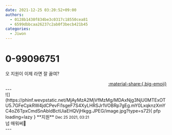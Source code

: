 ```yaml
---
date: 2021-12-25 03:20:52+09:00
authors:
  - 0128b1430f834be3c0317c18550cea81
  - 6599dbbcaa26237c2ab0f3becb421b45
categories:
  - Jiwon
---
```


# 0-99096751

<div class="post-container" markdown="1">
<div class="content-container md-sidebar__scrollwrap" markdown="1">

오 지원이 이제 라면 잘 끓여?

</div>
</div>

<div style="text-align: right;" markdown="1">
<a href="https://weverse.io/fromis9/fanpost/0-99096751" style="text-align: right;">:material-share:{.big-emoji}</a>
</div>
---

<div class="comments-container md-sidebar__scrollwrap" markdown="1">
<div class="comment" markdown="1">
<div class='id-container' markdown="1">
![](https://phinf.wevpstatic.net/MjAyMzA2MjVfMzMg/MDAxNjg3NjU0MTExOTU5.7GFeCpkRW4jdCPevFi1sgeF7S4XyLHRSJr1VOBRp7gEg.mY0LxqknzXmYC4oZ6TpxCmdSnAbldBctUiaEHQVjHkgg.JPEG/image.jpg?type=s72){ pfp loading=lazy }
**<span class="artist">지원</span>** <small>Dec 25 2021, 03:21</small><br>
</div>
<div class='comment-body' markdown="1">
넘 매워써🥲
</div>
</div>
</div>
---
